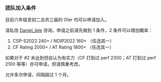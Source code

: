 ### 团队加入条件

目前六年级至初二总共三届的 OIer 均可以申请加入。

请私信 [Daniel_lele](https://www.luogu.com.cn/users/116664) 咨询。申请之前请先做到 1 条件，2 条件可以增加概率：

1. CSP-S2022 240+ / NOIP2022 160+ （任选其一）
2. CF Rating 2000+ / AT Rating 1800+ （任选其一）

如果对于 #2 未达到但自认为有实力（CF 打到过 perf 2300；AT 打到过 perf 2100 等等）亦可申请，但请慎重考虑。

允许多次申请，间隔超过 1 个月。
